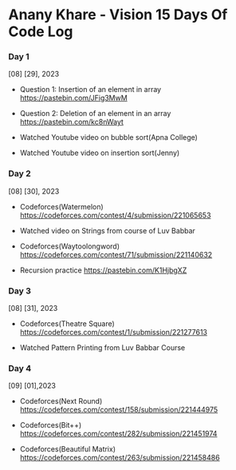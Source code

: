 # Anany Khare - Vision 15 Days Of Code Log

### Day 1
[08] [29], 2023

- Question 1: Insertion of an element in array
 https://pastebin.com/JFig3MwM

- Question 2: Deletion of an element in an array
https://pastebin.com/kc8nWayt

- Watched Youtube video on bubble sort(Apna College)
- Watched Youtube video on insertion sort(Jenny)

### Day 2
[08] [30], 2023

- Codeforces(Watermelon)
https://codeforces.com/contest/4/submission/221065653

- Watched video on Strings from course of Luv Babbar 

- Codeforces(Waytoolongword)
https://codeforces.com/contest/71/submission/221140632

- Recursion practice
https://pastebin.com/K1HjbgXZ

### Day 3
[08] [31], 2023

- Codeforces(Theatre Square)
https://codeforces.com/contest/1/submission/221277613

- Watched Pattern Printing from Luv Babbar Course

### Day 4
[09] [01],2023

- Codeforces(Next Round)
https://codeforces.com/contest/158/submission/221444975 

- Codeforces(Bit++)
https://codeforces.com/contest/282/submission/221451974

- Codeforces(Beautiful Matrix)
https://codeforces.com/contest/263/submission/221458486


